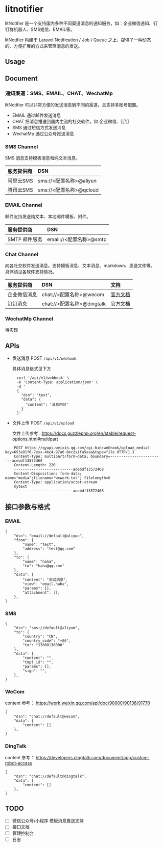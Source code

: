 # litnotifier

litNotifier 是一个支持国内多种不同渠道消息的通知服务，如：企业微信通知、钉钉群机器人、SMS短信、EMAIL等。

litNotifier 构建于 Laravel Notification / Job / Queue 之上，提供了一种动态的、方便扩展的方式来管理消息的发送。


## Usage


## Document

### 通知渠道：SMS、EMAIL、CHAT、WechatMp

litNotifier 可以非常方便的发送消息到不同的渠道，且支持多账号配置。

- EMAIL 通过邮件发送消息
- CHAT 把消息推送到国内主流的社交软件。如 企业微信、钉钉
- SMS 通过短信方式发送消息
- WechatMp 通过公众号推送消息


### SMS Channel

SMS 消息支持模板消息和纯文本消息。


|服务提供商| DSN |
|:---|:---|
|阿里云SMS|sms://<配置名称>@aliyun|
|腾讯云SMS|sms://<配置名称>@qcloud|


### EMAIL Channel

邮件支持发送纯文本、本地邮件模板、附件。


|服务提供商| DSN |
|:---|:---|
|SMTP 邮件服务|email://<配置名称>@smtp|


### Chat Channel

向各社交软件发送消息。支持模板消息、文本消息、markdown、发送文件等。
具体请见各软件支持情况。


|服务提供商| DSN | 文档 |
|:---|:---|:---|
|企业微信消息|chat://<配置名称>@wecom|[官方文档](https://work.weixin.qq.com/api/doc/90000/90136/91770)|
|钉钉消息|chat://<配置名称>@dingtalk|[官方文档](https://developers.dingtalk.com/document/app/custom-robot-access)|


### WechatMp Channel

待实现

## APIs

- 发送消息 POST `/api/v1/webhook`

    具体消息格式见下方

        
        curl '/api/v1/webhook' \
        -H 'Content-Type: application/json' \
        -d '
        {
          "dsn": "text",
          "data": {
            "content": '消息内容' 
          }
        }'


- 文件上传 POST `/api/v1/upload`
  
  文件上传参考 : https://docs.guzzlephp.org/en/stable/request-options.html#multipart


```
    POST https://qyapi.weixin.qq.com/cgi-bin/webhook/upload_media?key=693a91f6-7xxx-4bc4-97a0-0ec2sifa5aaa&type=file HTTP/1.1
    Content-Type: multipart/form-data; boundary=-------------------------acebdf13572468
    Content-Length: 220
    ---------------------------acebdf13572468
    Content-Disposition: form-data; name="media";filename="wework.txt"; filelength=6
    Content-Type: application/octet-stream
    mytext
    ---------------------------acebdf13572468--
```



## 接口参数与格式

### EMAIL

    {
        "dsn": "email://default@aliyun",
        "from": {
            "name": "test",
            "address": "test@qq.com"
        },
        "to": {
            "name": "haha",
            "to": "haha@qq.com"
        },
        "data": {
            "content": "测试消息",
            "view": "email.haha",
            "params": [],
            "attachment": [],
        },
    }

### SMS
    
    {
        "dsn": "sms://default@aliyun",
        "to": {
            "country": "CN",
            "country_code": "+86",
            "to": "13800138000"
        },
        "data": {
            "content": "",
            "tmpl_id": "",
            "params": [],
            "sign": "",
        },
    }

### WeCom

content 参考： https://work.weixin.qq.com/api/doc/90000/90136/91770

    {
        "dsn": "chat://default@wecom",
        "data": {
            "content": []
        },
    }


### DingTalk

content 参考： https://developers.dingtalk.com/document/app/custom-robot-access

    {
        "dsn": "chat://default@dingtalk",
        "data": {
            "content": []
        },
    }


## TODO

- [ ] 微信公众号/小程序 模板消息推送支持
- [ ] 接口文档
- [ ] 管理控制台
- [ ] 日志
